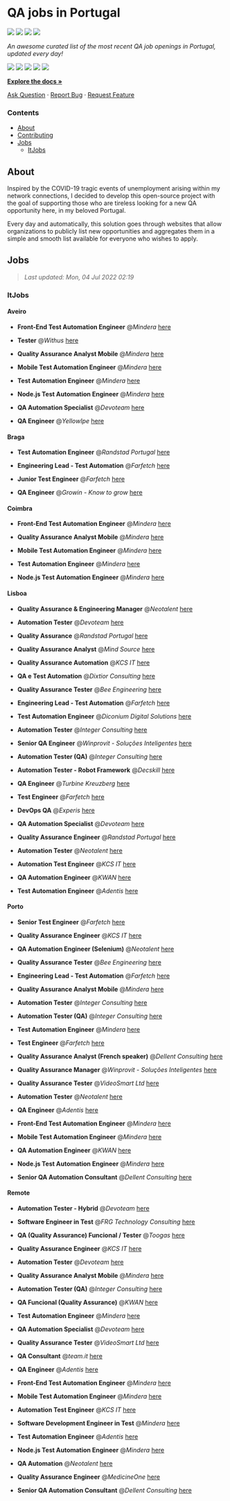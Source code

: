QA jobs in Portugal
========================

![](https://img.shields.io/static/v1?label=%F0%9F%8C%9F&message=If%20Useful&color=BC4E99)
[![](https://img.shields.io/github/stars/sergiomartins8/qa-jobs-in-portugal)](https://github.com/sergiomartins8/qa-jobs-in-portugal/stargazers)
[![](https://img.shields.io/github/forks/sergiomartins8/qa-jobs-in-portugal)](https://github.com/sergiomartins8/qa-jobs-in-portugal/network/members)
[![](https://img.shields.io/badge/-sergiomartins8-blue?logo=Linkedin&logoColor=white)](https://www.linkedin.com/in/sergiomartins8/)

_An awesome curated list of the most recent QA job openings in Portugal, updated every day!_

[![](https://img.shields.io/github/v/release/sergiomartins8/qa-jobs-in-portugal)](https://github.com/sergiomartins8/qa-jobs-in-portugal/releases)
[![](https://github.com/sergiomartins8/qa-jobs-in-portugal/workflows/release/badge.svg)](https://github.com/sergiomartins8/qa-jobs-in-portugal/actions?query=workflow%3Arelease)
[![](https://img.shields.io/github/issues/sergiomartins8/qa-jobs-in-portugal)](https://github.com/sergiomartins8/qa-jobs-in-portugal/issues)
[![](https://img.shields.io/github/contributors/sergiomartins8/qa-jobs-in-portugal)](https://github.com/sergiomartins8/qa-jobs-in-portugal/graphs/contributors)
[![](https://img.shields.io/github/license/sergiomartins8/qa-jobs-in-portugal)](https://github.com/sergiomartins8/qa-jobs-in-portugal/blob/master/LICENSE)

**[Explore the docs »](https://github.com/sergiomartins8/qa-jobs-in-portugal/blob/master/docs/DOCUMENTATION.md)**

[Ask Question](https://github.com/sergiomartins8/qa-jobs-in-portugal/issues) 
·
[Report Bug](https://github.com/sergiomartins8/qa-jobs-in-portugal/issues)
·
[Request Feature](https://github.com/sergiomartins8/qa-jobs-in-portugal/issues)

### Contents
* [About](#about)
* [Contributing](https://github.com/sergiomartins8/qa-jobs-in-portugal/blob/master/docs/CONTRIBUTING.md)
* [Jobs](#jobs)
  * [ItJobs](#itjobs)

## About
Inspired by the COVID-19 tragic events of unemployment arising within my network connections, I decided to develop this open-source project with the goal of supporting those who are tireless looking for a new QA opportunity here, in my beloved Portugal.

Every day and automatically, this solution goes through websites that allow organizations to publicly list new opportunities and aggregates them in a simple and smooth list available for everyone who wishes to apply.

Jobs
---------

> _Last updated: Mon, 04 Jul 2022 02:19_

### ItJobs

#### Aveiro

- **Front-End Test Automation Engineer** @_Mindera_ [here](https://www.itjobs.pt/oferta/434042/front-end-test-automation-engineer)


- **Tester** @_Withus_ [here](https://www.itjobs.pt/oferta/436233/tester)


- **Quality Assurance Analyst Mobile** @_Mindera_ [here](https://www.itjobs.pt/oferta/434485/quality-assurance-analyst-mobile)


- **Mobile Test Automation Engineer** @_Mindera_ [here](https://www.itjobs.pt/oferta/434043/mobile-test-automation-engineer)


- **Test Automation Engineer** @_Mindera_ [here](https://www.itjobs.pt/oferta/434329/test-automation-engineer)


- **Node.js Test Automation Engineer** @_Mindera_ [here](https://www.itjobs.pt/oferta/436294/node-js-test-automation-engineer)


- **QA Automation Specialist** @_Devoteam_ [here](https://www.itjobs.pt/oferta/434214/qa-automation-specialist)


- **QA Engineer** @_YellowIpe_ [here](https://www.itjobs.pt/oferta/434990/qa-engineer)

#### Braga

- **Test Automation Engineer** @_Randstad Portugal_ [here](https://www.itjobs.pt/oferta/435610/test-automation-engineer)


- **Engineering Lead - Test Automation** @_Farfetch_ [here](https://www.itjobs.pt/oferta/434833/engineering-lead-test-automation)


- **Junior Test Engineer** @_Farfetch_ [here](https://www.itjobs.pt/oferta/434299/junior-test-engineer)


- **QA Engineer** @_Growin - Know to grow_ [here](https://www.itjobs.pt/oferta/434107/qa-engineer)

#### Coimbra

- **Front-End Test Automation Engineer** @_Mindera_ [here](https://www.itjobs.pt/oferta/434042/front-end-test-automation-engineer)


- **Quality Assurance Analyst Mobile** @_Mindera_ [here](https://www.itjobs.pt/oferta/434485/quality-assurance-analyst-mobile)


- **Mobile Test Automation Engineer** @_Mindera_ [here](https://www.itjobs.pt/oferta/434043/mobile-test-automation-engineer)


- **Test Automation Engineer** @_Mindera_ [here](https://www.itjobs.pt/oferta/434329/test-automation-engineer)


- **Node.js Test Automation Engineer** @_Mindera_ [here](https://www.itjobs.pt/oferta/436294/node-js-test-automation-engineer)

#### Lisboa

- **Quality Assurance & Engineering Manager** @_Neotalent_ [here](https://www.itjobs.pt/oferta/435450/quality-assurance-engineering-manager)


- **Automation Tester** @_Devoteam_ [here](https://www.itjobs.pt/oferta/434172/automation-tester)


- **Quality Assurance** @_Randstad Portugal_ [here](https://www.itjobs.pt/oferta/436752/quality-assurance)


- **Quality Assurance Analyst** @_Mind Source_ [here](https://www.itjobs.pt/oferta/436028/quality-assurance-analyst)


- **Quality Assurance Automation** @_KCS IT_ [here](https://www.itjobs.pt/oferta/434721/quality-assurance-automation)


- **QA e Test Automation** @_Dixtior Consulting_ [here](https://www.itjobs.pt/oferta/436168/qa-e-test-automation)


- **Quality Assurance Tester** @_Bee Engineering_ [here](https://www.itjobs.pt/oferta/434596/quality-assurance-tester)


- **Engineering Lead - Test Automation** @_Farfetch_ [here](https://www.itjobs.pt/oferta/434833/engineering-lead-test-automation)


- **Test Automation Engineer** @_Diconium Digital Solutions_ [here](https://www.itjobs.pt/oferta/434445/test-automation-engineer)


- **Automation Tester** @_Integer Consulting_ [here](https://www.itjobs.pt/oferta/436092/automation-tester)


- **Senior QA Engineer** @_Winprovit - Soluções Inteligentes_ [here](https://www.itjobs.pt/oferta/434218/senior-qa-engineer)


- **Automation Tester (QA)** @_Integer Consulting_ [here](https://www.itjobs.pt/oferta/435356/automation-tester-qa)


- **Automation Tester - Robot Framework** @_Decskill_ [here](https://www.itjobs.pt/oferta/434342/automation-tester-robot-framework)


- **QA Engineer** @_Turbine Kreuzberg_ [here](https://www.itjobs.pt/oferta/434435/qa-engineer)


- **Test Engineer** @_Farfetch_ [here](https://www.itjobs.pt/oferta/434836/test-engineer)


- **DevOps QA** @_Experis_ [here](https://www.itjobs.pt/oferta/434624/devops-qa)


- **QA Automation Specialist** @_Devoteam_ [here](https://www.itjobs.pt/oferta/434214/qa-automation-specialist)


- **Quality Assurance Engineer** @_Randstad Portugal_ [here](https://www.itjobs.pt/oferta/436593/quality-assurance-engineer)


- **Automation Tester** @_Neotalent_ [here](https://www.itjobs.pt/oferta/435458/automation-tester)


- **Automation Test Engineer** @_KCS IT_ [here](https://www.itjobs.pt/oferta/436272/automation-test-engineer)


- **QA Automation Engineer** @_KWAN_ [here](https://www.itjobs.pt/oferta/435346/qa-automation-engineer)


- **Test Automation Engineer** @_Adentis_ [here](https://www.itjobs.pt/oferta/436818/test-automation-engineer)

#### Porto

- **Senior Test Engineer** @_Farfetch_ [here](https://www.itjobs.pt/oferta/436632/senior-test-engineer)


- **Quality Assurance Engineer** @_KCS IT_ [here](https://www.itjobs.pt/oferta/435151/quality-assurance-engineer)


- **QA Automation Engineer (Selenium)** @_Neotalent_ [here](https://www.itjobs.pt/oferta/435806/qa-automation-engineer-selenium)


- **Quality Assurance Tester** @_Bee Engineering_ [here](https://www.itjobs.pt/oferta/434596/quality-assurance-tester)


- **Engineering Lead - Test Automation** @_Farfetch_ [here](https://www.itjobs.pt/oferta/434833/engineering-lead-test-automation)


- **Quality Assurance Analyst Mobile** @_Mindera_ [here](https://www.itjobs.pt/oferta/434485/quality-assurance-analyst-mobile)


- **Automation Tester** @_Integer Consulting_ [here](https://www.itjobs.pt/oferta/436092/automation-tester)


- **Automation Tester (QA)** @_Integer Consulting_ [here](https://www.itjobs.pt/oferta/435356/automation-tester-qa)


- **Test Automation Engineer** @_Mindera_ [here](https://www.itjobs.pt/oferta/434329/test-automation-engineer)


- **Test Engineer** @_Farfetch_ [here](https://www.itjobs.pt/oferta/434836/test-engineer)


- **Quality Assurance Analyst (French speaker)** @_Dellent Consulting_ [here](https://www.itjobs.pt/oferta/434380/quality-assurance-analyst-french-speaker)


- **Quality Assurance Manager** @_Winprovit - Soluções Inteligentes_ [here](https://www.itjobs.pt/oferta/436353/quality-assurance-manager)


- **Quality Assurance Tester** @_VideoSmart Ltd_ [here](https://www.itjobs.pt/oferta/435176/quality-assurance)


- **Automation Tester** @_Neotalent_ [here](https://www.itjobs.pt/oferta/435458/automation-tester)


- **QA Engineer** @_Adentis_ [here](https://www.itjobs.pt/oferta/436949/qa-engineer)


- **Front-End Test Automation Engineer** @_Mindera_ [here](https://www.itjobs.pt/oferta/434042/front-end-test-automation-engineer)


- **Mobile Test Automation Engineer** @_Mindera_ [here](https://www.itjobs.pt/oferta/434043/mobile-test-automation-engineer)


- **QA Automation Engineer** @_KWAN_ [here](https://www.itjobs.pt/oferta/435346/qa-automation-engineer)


- **Node.js Test Automation Engineer** @_Mindera_ [here](https://www.itjobs.pt/oferta/436294/node-js-test-automation-engineer)


- **Senior QA Automation Consultant** @_Dellent Consulting_ [here](https://www.itjobs.pt/oferta/434480/senior-qa-automation-consultant)

#### Remote

- **Automation Tester - Hybrid** @_Devoteam_ [here](https://www.itjobs.pt/oferta/435296/automation-tester-hybrid)


- **Software Engineer in Test** @_FRG Technology Consulting_ [here](https://www.itjobs.pt/oferta/435244/software-engineer-in-test)


- **QA (Quality Assurance) Funcional / Tester** @_Toogas_ [here](https://www.itjobs.pt/oferta/436935/qa-quality-assurance-funcional-tester)


- **Quality Assurance Engineer** @_KCS IT_ [here](https://www.itjobs.pt/oferta/435151/quality-assurance-engineer)


- **Automation Tester** @_Devoteam_ [here](https://www.itjobs.pt/oferta/434172/automation-tester)


- **Quality Assurance Analyst Mobile** @_Mindera_ [here](https://www.itjobs.pt/oferta/434485/quality-assurance-analyst-mobile)


- **Automation Tester (QA)** @_Integer Consulting_ [here](https://www.itjobs.pt/oferta/435356/automation-tester-qa)


- **QA Funcional (Quality Assurance)** @_KWAN_ [here](https://www.itjobs.pt/oferta/436391/qa-funcional-quality-assurance)


- **Test Automation Engineer** @_Mindera_ [here](https://www.itjobs.pt/oferta/434329/test-automation-engineer)


- **QA Automation Specialist** @_Devoteam_ [here](https://www.itjobs.pt/oferta/434214/qa-automation-specialist)


- **Quality Assurance Tester** @_VideoSmart Ltd_ [here](https://www.itjobs.pt/oferta/435176/quality-assurance)


- **QA Consultant** @_team.it_ [here](https://www.itjobs.pt/oferta/435322/qa-consultant)


- **QA Engineer** @_Adentis_ [here](https://www.itjobs.pt/oferta/436949/qa-engineer)


- **Front-End Test Automation Engineer** @_Mindera_ [here](https://www.itjobs.pt/oferta/434042/front-end-test-automation-engineer)


- **Mobile Test Automation Engineer** @_Mindera_ [here](https://www.itjobs.pt/oferta/434043/mobile-test-automation-engineer)


- **Automation Test Engineer** @_KCS IT_ [here](https://www.itjobs.pt/oferta/436272/automation-test-engineer)


- **Software Development Engineer in Test** @_Mindera_ [here](https://www.itjobs.pt/oferta/434041/software-development-engineer-in-test)


- **Test Automation Engineer** @_Adentis_ [here](https://www.itjobs.pt/oferta/436818/test-automation-engineer)


- **Node.js Test Automation Engineer** @_Mindera_ [here](https://www.itjobs.pt/oferta/436294/node-js-test-automation-engineer)


- **QA Automation** @_Neotalent_ [here](https://www.itjobs.pt/oferta/435956/qa-automation)


- **Quality Assurance Engineer** @_MedicineOne_ [here](https://www.itjobs.pt/oferta/434772/quality-assurance-engineer)


- **Senior QA Automation Consultant** @_Dellent Consulting_ [here](https://www.itjobs.pt/oferta/434480/senior-qa-automation-consultant)

